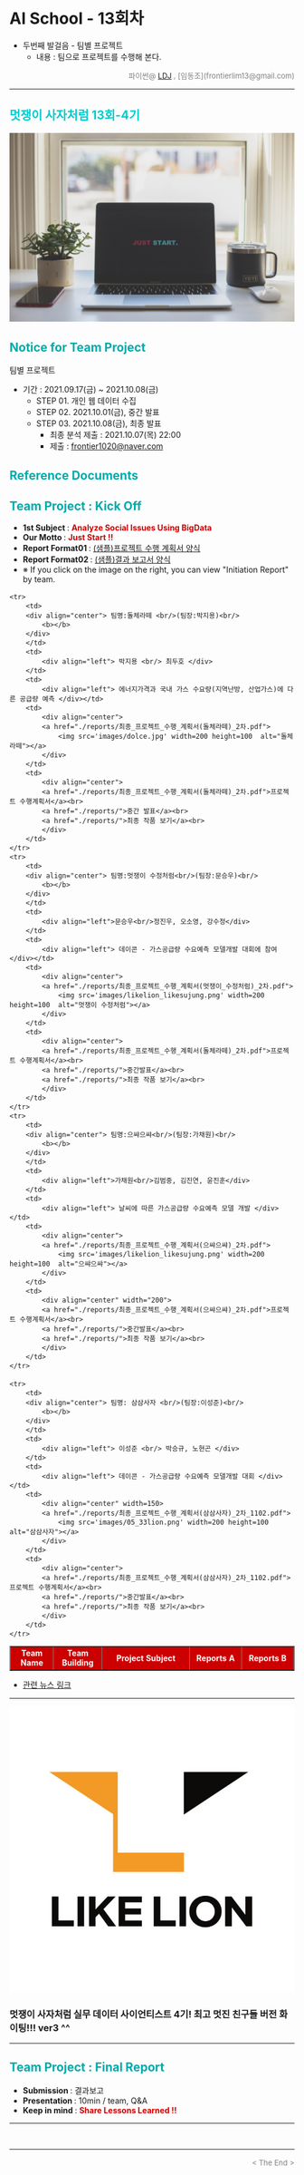 
# AI School - 13회차
* 두번째 발걸음 - 팀별 프로젝트
  * 내용 : 팀으로 프로젝트를 수행해 본다.

<div align='right'>
    <font size=2 color='gray'>파이썬@ <font color='blue'>
       <a href='https://www.facebook.com/dongjo.lim.7'>LDJ</a>
    </font>, [임동조](frontierlim13@gmail.com)</font></div>
<hr>

<h2><font color="#00CCCC"><b>멋쟁이 사자처럼 13회-4기</b></font></h2>

<img src="./images/just_start.jpg">

## <font color='#00AAAA'>Notice for Team Project</font>

팀별 프로젝트
* 기간 : 2021.09.17(금) ~ 2021.10.08(금)<br>
  * STEP 01. 개인 웹 데이터 수집
  * STEP 02. 2021.10.01(금), 중간 발표<br>
  * STEP 03. 2021.10.08(금), 최종 발표<br>
    * 최종 분석 제출 : 2021.10.07(목) 22:00
	* 제출 : frontier1020@naver.com


## <font color='#00AAAA'>Reference Documents</font>

##  <font color='#00AAAA'>Team Project : Kick Off</font>

- <b>1st Subject </b>: <font color='#CC0000'><b>Analyze Social Issues Using BigData </b></font>
- <b>Our Motto   </b>: <font color='#CC0000'><b> Just Start !! </b></font>
- <b>Report Format01 </b>: <a href="./docu/최종_프로젝트_수행_계획서_양식.docx">(샘플)프로젝트 수행 계획서 양식</a>
- <b>Report Format02 </b>: <a href="./docu/팀별프로젝트수행_결과작성양식.pptx">(샘플)결과 보고서 양식</a>
- ※ If you click on the image on the right, you can view "Initiation Report" by team.


<div align="left">
<table border=1 bgcolor="#EEEEEE">
	<tr bgcolor="#CC0000">
		<td width="100">
		<div align="center"><font color="#FFFFFF"><b>Team Name</b></font></div>
		</td>
		<td width="100">
		<div align="center"><font color="#FFFFFF"><b>Team Building</b></font></div>
		</td>
		<td width="300">
		<div align="center"><font color="#FFFFFF"><b>Project Subject</b></font></div>
		</td>
		<td width="120">
		<div align="center"><font color="#FFFFFF"><b>Reports A</b></font></div>
		</td>
		<td width="120">
		<div align="center"><font color="#FFFFFF"><b>Reports B</b></font></div>
		</td>
	</tr>
	
	<tr>
		<td>
        <div align="center"> 팀명:돌체라떼 <br/>(팀장:박지용)<br/> 
            <b></b>
		</div>
		</td>
		<td>
            <div align="left"> 박지용 <br/> 최두호 </div>
        </td>
		<td>
			<div align="left"> 에너지가격과 국내 가스 수요량(지역난방, 산업가스)에 다른 공급량 예측 </div></td>
		<td>
            <div align="center"> 
			<a href="./reports/최종_프로젝트_수행_계획서(돌체라떼)_2차.pdf">
				<img src='images/dolce.jpg' width=200 height=100  alt="돌체라떼"></a>
            </div>
        </td>
		<td>
            <div align="center"> 
			<a href="./reports/최종_프로젝트_수행_계획서(돌체라떼)_2차.pdf">프로젝트 수행계획서</a><br>
			<a href="./reports/">중간 발표</a><br>
			<a href="./reports/">최종 작품 보기</a><br>
            </div>
        </td>
	</tr>
	<tr>
		<td>
        <div align="center"> 팀명:멋쟁이 수정처럼<br/>(팀장:문승우)<br/> 
            <b></b>
		</div>
		</td>
		<td>
            <div align="left">문승우<br/>정진우, 오소영, 강수정</div>
        </td>
		<td>
			<div align="left"> 데이콘 - 가스공급량 수요예측 모델개발 대회에 참여 </div></td>
		<td>
            <div align="center"> 
			<a href="./reports/최종_프로젝트_수행_계획서(멋쟁이_수정처럼)_2차.pdf">
				<img src='images/likelion_likesujung.png' width=200 height=100  alt="멋쟁이 수정처럼"></a>
            </div>
        </td>
		<td>
            <div align="center"> 
			<a href="./reports/최종_프로젝트_수행_계획서(돌체라떼)_2차.pdf">프로젝트 수행계획서</a><br>
			<a href="./reports/">중간발표</a><br>
			<a href="./reports/">최종 작품 보기</a><br>
            </div>
        </td>
	</tr>
	<tr>
		<td>
        <div align="center"> 팀명:으쌰으쌰<br/>(팀장:가채원)<br/> 
            <b></b>
		</div>
		</td>
		<td>
            <div align="left">가채원<br/>김범중, 김진연, 윤진훈</div>
        </td>
		<td>
			<div align="left"> 날씨에 따른 가스공급량 수요예측 모델 개발 </div></td>
		<td>
            <div align="center"> 
			<a href="./reports/최종_프로젝트_수행_계획서(으쌰으쌰)_2차.pdf">
				<img src='images/likelion_likesujung.png' width=200 height=100  alt="으쌰으쌰"></a>
            </div>
        </td>
		<td>
            <div align="center" width="200"> 
			<a href="./reports/최종_프로젝트_수행_계획서(으쌰으쌰)_2차.pdf">프로젝트 수행계획서</a><br>
			<a href="./reports/">중간발표</a><br>
			<a href="./reports/">최종 작품 보기</a><br>
            </div>
        </td>
	</tr>

	<tr>
		<td>
        <div align="center"> 팀명: 삼삼사자 <br/>(팀장:이성준)<br/> 
            <b></b>
		</div>
		</td>
		<td>
            <div align="left"> 이성준 <br/> 박승규, 노현곤 </div>
        </td>
		<td>
			<div align="left"> 데이콘 - 가스공급량 수요예측 모델개발 대회 </div></td>
		<td>
            <div align="center" width=150> 
			<a href="./reports/최종_프로젝트_수행_계획서(삼삼사자)_2차_1102.pdf">
				<img src='images/05_33lion.png' width=200 height=100  alt="삼삼사자"></a>
            </div>
        </td>
		<td>
            <div align="center"> 
			<a href="./reports/최종_프로젝트_수행_계획서(삼삼사자)_2차_1102.pdf">프로젝트 수행계획서</a><br>
			<a href="./reports/">중간발표</a><br>
			<a href="./reports/">최종 작품 보기</a><br>
            </div>
        </td>
	</tr>

</table>
</div>

<ul>
<li><a href="https://ldjwj.github.io/LikeLion_13th_DataCourse/04_team_project/news/list_index.html">관련 뉴스 링크</a></li>
</ul>

<hr>

[![Video Label](images/basiclogo_E_H_노션.jpg)](____) 
### 멋쟁이 사자처럼 실무 데이터 사이언티스트 4기!  최고 멋진 친구들 버전 화이팅!!! ver3 ^^


<hr>

##  <font color='#00AAAA'>Team Project : Final Report</font>
- <b>Submission   </b>: 결과보고
- <b>Presentation </b>: 10min / team, Q&A
- <b>Keep in mind </b>: <font color='#CC0000'><b> Share Lessons Learned !! </b></font>
<hr>

<br>
<hr>
<div align='right'><font size=2 color='gray'> &lt; The End &gt; </font></div>
